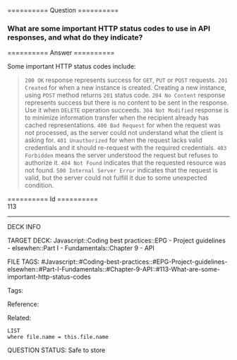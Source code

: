 ========== Question ==========  

### What are some important HTTP status codes to use in API responses, and what do they indicate?  

========== Answer ==========  

Some important HTTP status codes include:

> `200 OK` response represents success for `GET`, `PUT` or `POST` requests. `201 Created` for when a new instance is created. Creating a new instance, using `POST` method returns `201` status code. `204 No Content` response represents success but there is no content to be sent in the response. Use it when `DELETE` operation succeeds. `304 Not Modified` response is to minimize information transfer when the recipient already has cached representations. `400 Bad Request` for when the request was not processed, as the server could not understand what the client is asking for. `401 Unauthorized` for when the request lacks valid credentials and it should re-request with the required credentials. `403 Forbidden` means the server understood the request but refuses to authorize it. `404 Not Found` indicates that the requested resource was not found. `500 Internal Server Error` indicates that the request is valid, but the server could not fulfill it due to some unexpected condition.

========== Id ==========  
113

---

DECK INFO

TARGET DECK: Javascript::Coding best practices::EPG - Project guidelines - elsewhen::Part I - Fundamentals::Chapter 9 - API

FILE TAGS: #Javascript::#Coding-best-practices::#EPG-Project-guidelines-elsewhen::#Part-I-Fundamentals::#Chapter-9-API::#113-What-are-some-important-http-status-codes

Tags:

Reference:

Related:

```dataview
LIST
where file.name = this.file.name
````
QUESTION STATUS: Safe to store
